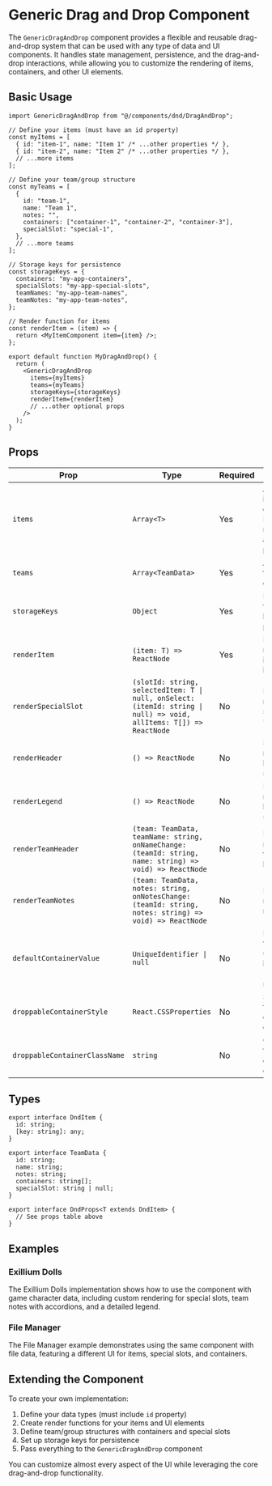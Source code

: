 # Generic Drag and Drop Component

The `GenericDragAndDrop` component provides a flexible and reusable drag-and-drop system that can be used with any type of data and UI components. It handles state management, persistence, and the drag-and-drop interactions, while allowing you to customize the rendering of items, containers, and other UI elements.

## Basic Usage

```tsx
import GenericDragAndDrop from "@/components/dnd/DragAndDrop";

// Define your items (must have an id property)
const myItems = [
  { id: "item-1", name: "Item 1" /* ...other properties */ },
  { id: "item-2", name: "Item 2" /* ...other properties */ },
  // ...more items
];

// Define your team/group structure
const myTeams = [
  {
    id: "team-1",
    name: "Team 1",
    notes: "",
    containers: ["container-1", "container-2", "container-3"],
    specialSlot: "special-1",
  },
  // ...more teams
];

// Storage keys for persistence
const storageKeys = {
  containers: "my-app-containers",
  specialSlots: "my-app-special-slots",
  teamNames: "my-app-team-names",
  teamNotes: "my-app-team-notes",
};

// Render function for items
const renderItem = (item) => {
  return <MyItemComponent item={item} />;
};

export default function MyDragAndDrop() {
  return (
    <GenericDragAndDrop
      items={myItems}
      teams={myTeams}
      storageKeys={storageKeys}
      renderItem={renderItem}
      // ...other optional props
    />
  );
}
```

## Props

| Prop                          | Type                                                                                                                | Required | Description                                                         |
| ----------------------------- | ------------------------------------------------------------------------------------------------------------------- | -------- | ------------------------------------------------------------------- |
| `items`                       | `Array<T>`                                                                                                          | Yes      | Array of items to be dragged. Each item must have an `id` property. |
| `teams`                       | `Array<TeamData>`                                                                                                   | Yes      | Array of team/group definitions.                                    |
| `storageKeys`                 | `Object`                                                                                                            | Yes      | Keys used for localStorage persistence.                             |
| `renderItem`                  | `(item: T) => ReactNode`                                                                                            | Yes      | Function to render an individual item.                              |
| `renderSpecialSlot`           | `(slotId: string, selectedItem: T \| null, onSelect: (itemId: string \| null) => void, allItems: T[]) => ReactNode` | No       | Function to render the special slot UI.                             |
| `renderHeader`                | `() => ReactNode`                                                                                                   | No       | Function to render the header section.                              |
| `renderLegend`                | `() => ReactNode`                                                                                                   | No       | Function to render the legend/info section.                         |
| `renderTeamHeader`            | `(team: TeamData, teamName: string, onNameChange: (teamId: string, name: string) => void) => ReactNode`             | No       | Function to render a team header.                                   |
| `renderTeamNotes`             | `(team: TeamData, notes: string, onNotesChange: (teamId: string, notes: string) => void) => ReactNode`              | No       | Function to render team notes.                                      |
| `defaultContainerValue`       | `UniqueIdentifier \| null`                                                                                          | No       | Default value for unassigned items (default: `null`).               |
| `droppableContainerStyle`     | `React.CSSProperties`                                                                                               | No       | Style object for droppable containers.                              |
| `droppableContainerClassName` | `string`                                                                                                            | No       | CSS class for droppable containers.                                 |

## Types

```tsx
export interface DndItem {
  id: string;
  [key: string]: any;
}

export interface TeamData {
  id: string;
  name: string;
  notes: string;
  containers: string[];
  specialSlot: string | null;
}

export interface DndProps<T extends DndItem> {
  // See props table above
}
```

## Examples

### Exillium Dolls

The Exillium Dolls implementation shows how to use the component with game character data, including custom rendering for special slots, team notes with accordions, and a detailed legend.

### File Manager

The File Manager example demonstrates using the same component with file data, featuring a different UI for items, special slots, and containers.

## Extending the Component

To create your own implementation:

1. Define your data types (must include `id` property)
2. Create render functions for your items and UI elements
3. Define team/group structures with containers and special slots
4. Set up storage keys for persistence
5. Pass everything to the `GenericDragAndDrop` component

You can customize almost every aspect of the UI while leveraging the core drag-and-drop functionality.
